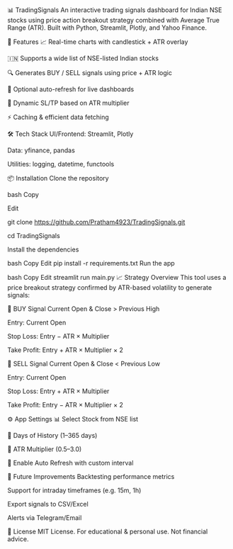 📊 TradingSignals
An interactive trading signals dashboard for Indian NSE stocks using price action breakout strategy combined with Average True Range (ATR). Built with Python, Streamlit, Plotly, and Yahoo Finance.

🚀 Features
📈 Real-time charts with candlestick + ATR overlay

🇮🇳 Supports a wide list of NSE-listed Indian stocks

🔍 Generates BUY / SELL signals using price + ATR logic

🔁 Optional auto-refresh for live dashboards

🎯 Dynamic SL/TP based on ATR multiplier

⚡ Caching & efficient data fetching

🛠️ Tech Stack
UI/Frontend: Streamlit, Plotly

Data: yfinance, pandas

Utilities: logging, datetime, functools

📦 Installation
Clone the repository

bash
Copy

Edit

git clone https://github.com/Pratham4923/TradingSignals.git

cd TradingSignals

Install the dependencies

bash
Copy
Edit
pip install -r requirements.txt
Run the app

bash
Copy
Edit
streamlit run main.py
📈 Strategy Overview
This tool uses a price breakout strategy confirmed by ATR-based volatility to generate signals:

🔹 BUY Signal
Current Open & Close > Previous High

Entry: Current Open

Stop Loss: Entry − ATR × Multiplier

Take Profit: Entry + ATR × Multiplier × 2

🔸 SELL Signal
Current Open & Close < Previous Low

Entry: Current Open

Stop Loss: Entry + ATR × Multiplier

Take Profit: Entry − ATR × Multiplier × 2

⚙️ App Settings
📊 Select Stock from NSE list

📅 Days of History (1–365 days)

📐 ATR Multiplier (0.5–3.0)

🔄 Enable Auto Refresh with custom interval

🔮 Future Improvements
Backtesting performance metrics

Support for intraday timeframes (e.g. 15m, 1h)

Export signals to CSV/Excel

Alerts via Telegram/Email

📝 License
MIT License.
For educational & personal use. Not financial advice.
